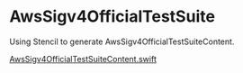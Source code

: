 # AwsSigv4OfficialTestSuite

Using Stencil to generate AwsSigv4OfficialTestSuiteContent.

[AwsSigv4OfficialTestSuiteContent.swift](https://github.com/vkill/swift-aws-sigv4-official-test-suite/blob/master/Tests/AwsSigv4OfficialTestSuiteTests/AwsSigv4OfficialTestSuiteContent.swift)
